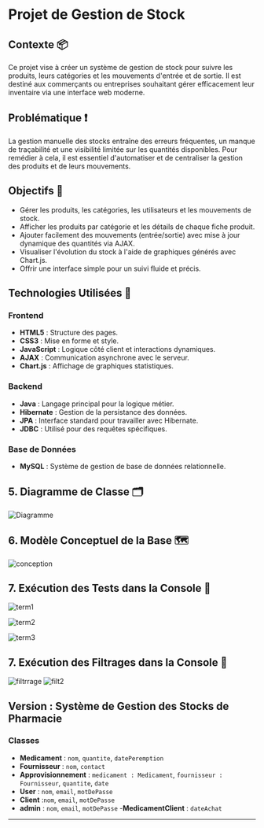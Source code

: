 # Projet de Gestion de Stock

## Contexte 📦
Ce projet vise à créer un système de gestion de stock pour suivre les produits, leurs catégories et les mouvements d'entrée et de sortie. Il est destiné aux commerçants ou entreprises souhaitant gérer efficacement leur inventaire via une interface web moderne.

## Problématique ❗
La gestion manuelle des stocks entraîne des erreurs fréquentes, un manque de traçabilité et une visibilité limitée sur les quantités disponibles. Pour remédier à cela, il est essentiel d'automatiser et de centraliser la gestion des produits et de leurs mouvements.

## Objectifs 🎯
- Gérer les produits, les catégories, les utilisateurs et les mouvements de stock.
- Afficher les produits par catégorie et les détails de chaque fiche produit.
- Ajouter facilement des mouvements (entrée/sortie) avec mise à jour dynamique des quantités via AJAX.
- Visualiser l'évolution du stock à l'aide de graphiques générés avec Chart.js.
- Offrir une interface simple pour un suivi fluide et précis.

## Technologies Utilisées 🧰

### Frontend
- **HTML5** : Structure des pages.
- **CSS3** : Mise en forme et style.
- **JavaScript** : Logique côté client et interactions dynamiques.
- **AJAX** : Communication asynchrone avec le serveur.
- **Chart.js** : Affichage de graphiques statistiques.

### Backend
- **Java** : Langage principal pour la logique métier.
- **Hibernate** : Gestion de la persistance des données.
- **JPA** : Interface standard pour travailler avec Hibernate.
- **JDBC** : Utilisé pour des requêtes spécifiques.

### Base de Données
- **MySQL** : Système de gestion de base de données relationnelle.

## 5. Diagramme de Classe 🗂️
![Diagramme](https://github.com/user-attachments/assets/c0da52a8-2f8e-42e5-9673-e8560c2ec9ca)


## 6. Modèle Conceptuel de la Base 🗺️
![conception](https://github.com/user-attachments/assets/8336eac5-14f5-439d-bae3-caf4e17e82f4)


## 7. Exécution des Tests dans la Console 🧪

![term1](https://github.com/user-attachments/assets/77c0eb52-a566-4b2b-a283-b083c66d3151)

![term2](https://github.com/user-attachments/assets/32deffaa-d7dd-427a-bd5f-523a9b55c382)

![term3](https://github.com/user-attachments/assets/0a880126-45e8-4fda-81cd-20c6a3a02b9c)

## 7. Exécution des Filtrages dans la Console 🧪
![filtrrage](https://github.com/user-attachments/assets/29e8202a-c7ed-49a9-81e4-1470f859a0a9)
![filt2](https://github.com/user-attachments/assets/c9ff3531-15dc-4582-ae02-8cc89fba5a6e)


## Version : Système de Gestion des Stocks de Pharmacie

### Classes
- **Medicament** : `nom`, `quantite`, `datePeremption`
- **Fournisseur** : `nom`, `contact`
- **Approvisionnement** : `medicament : Medicament`, `fournisseur : Fournisseur`, `quantite`, `date`
- **User** : `nom`, `email`, `motDePasse`
- **Client** :`nom`, `email`, `motDePasse`
- **admin** : `nom`, `email`, `motDePasse`
-**MedicamentClient** : `dateAchat`

---
